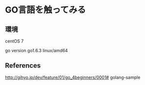 # GO言語を触ってみる

## 環境
centOS 7

go version go1.6.3 linux/amd64

## References
http://gihyo.jp/dev/feature/01/go_4beginners/0001# golang-sample
